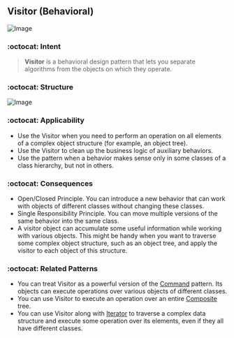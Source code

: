 ## Visitor (Behavioral)

![Image](https://refactoring.guru/images/patterns/content/visitor/visitor.png?id=f36d100188340db7a18854ef7916f972)

### :octocat: Intent

>**Visitor** is a behavioral design pattern that lets you separate algorithms from the objects on which they operate.

### :octocat: Structure

![Image](https://refactoring.guru/images/patterns/diagrams/visitor/structure-en.png?id=34126311c4e0d5c9fbb970595d2f1777)

### :octocat: Applicability 
- Use the Visitor when you need to perform an operation on all elements of a complex object structure (for example, an object tree).
- Use the Visitor to clean up the business logic of auxiliary behaviors.
- Use the pattern when a behavior makes sense only in some classes of a class hierarchy, but not in others.

### :octocat: Consequences

- Open/Closed Principle. You can introduce a new behavior that can work with objects of different classes without changing these classes.
- Single Responsibility Principle. You can move multiple versions of the same behavior into the same class.
- A visitor object can accumulate some useful information while working with various objects. This might be handy when you want to traverse some complex object structure, such as an object tree, and apply the visitor to each object of this structure.

### :octocat: Related Patterns
- You can treat Visitor as a powerful version of the [Command](https://github.com/armleung/udemy-design-pattern/tree/master/Command) pattern. Its objects can execute operations over various objects of different classes.
- You can use Visitor to execute an operation over an entire [Composite](https://github.com/armleung/udemy-design-pattern/tree/master/Composite) tree.
- You can use Visitor along with [Iterator](https://github.com/armleung/udemy-design-pattern/tree/master/Iterator) to traverse a complex data structure and execute some operation over its elements, even if they all have different classes.